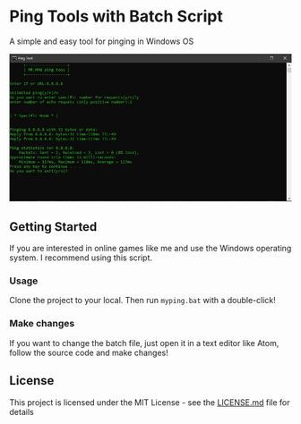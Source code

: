 # Ping Tools with Batch Script
A simple and easy tool for pinging in Windows OS

![screenshot](./example.jpg)

## Getting Started
If you are interested in online games like me and use the Windows operating system. I recommend using this script.
### Usage
Clone the project to your local. Then run ```myping.bat``` with a double-click!
### Make changes
If you want to change the batch file, just open it in a text editor like Atom, follow the source code and make changes!
## License
This project is licensed under the MIT License - see the [LICENSE.md](LICENSE.md) file for details

